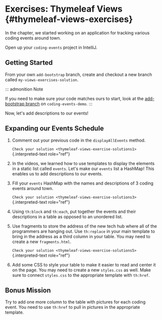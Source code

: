 # Exercises: Thymeleaf Views {#thymeleaf-views-exercises}

In the chapter, we started working on an application for tracking
various coding events around town.

Open up your `coding-events` project in IntelliJ.

## Getting Started

From your own `add-bootstrap` branch, create and checkout a new branch
called `my-views-exercises-solution`.

::: admonition
Note

If you need to make sure your code matches ours to start, look at the
[add-bootstrap
branch](https://github.com/LaunchCodeEducation/coding-events/tree/add-bootstrap)
on `coding-events-demo`.
:::

Now, let\'s add descriptions to our events!

## Expanding our Events Schedule

1.  Comment out your previous code in the `displayAllEvents` method.

    `Check your solution <thymeleaf-views-exercise-solutions1>`{.interpreted-text
    role="ref"}

2.  In the videos, we learned how to use templates to display the
    elements in a static list called `events`. Let\'s make our `events`
    list a HashMap! This enables us to add descriptions to our events.

3.  Fill your `events` HashMap with the names and descriptions of 3
    coding events around town.

    `Check your solution <thymeleaf-views-exercise-solutions3>`{.interpreted-text
    role="ref"}

4.  Using `th:block` and `th:each`, put together the events and their
    descriptions in a table as opposed to an unordered list.

5.  Use fragments to store the address of the new tech hub where all of
    the programmers are hanging out. Use `th:replace` in your main
    template to bring in the address as a third column in your table.
    You may need to create a new `fragments.html`.

    `Check your solution <thymeleaf-views-exercise-solutions5>`{.interpreted-text
    role="ref"}

6.  Add some CSS to style your table to make it easier to read and
    center it on the page. You may need to create a new `styles.css` as
    well. Make sure to connect `styles.css` to the appropriate template
    with `th:href`.

## Bonus Mission

Try to add one more column to the table with pictures for each coding
event. You need to use `th:href` to pull in pictures in the appropriate
template.
